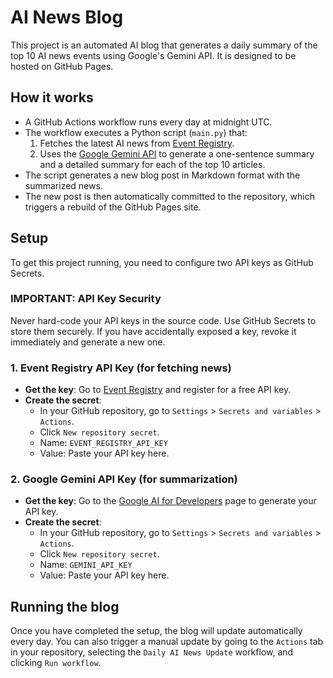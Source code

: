 # AI News Blog

This project is an automated AI blog that generates a daily summary of the top 10 AI news events using Google's Gemini API. It is designed to be hosted on GitHub Pages.

## How it works

- A GitHub Actions workflow runs every day at midnight UTC.
- The workflow executes a Python script (`main.py`) that:
  1. Fetches the latest AI news from [Event Registry](https://eventregistry.org/).
  2. Uses the [Google Gemini API](https://ai.google.dev/) to generate a one-sentence summary and a detailed summary for each of the top 10 articles.
- The script generates a new blog post in Markdown format with the summarized news.
- The new post is then automatically committed to the repository, which triggers a rebuild of the GitHub Pages site.

## Setup

To get this project running, you need to configure two API keys as GitHub Secrets.

### **IMPORTANT: API Key Security**
Never hard-code your API keys in the source code. Use GitHub Secrets to store them securely. If you have accidentally exposed a key, revoke it immediately and generate a new one.

### 1. Event Registry API Key (for fetching news)
- **Get the key**: Go to [Event Registry](https://eventregistry.org/register) and register for a free API key.
- **Create the secret**:
  - In your GitHub repository, go to `Settings` > `Secrets and variables` > `Actions`.
  - Click `New repository secret`.
  - Name: `EVENT_REGISTRY_API_KEY`
  - Value: Paste your API key here.

### 2. Google Gemini API Key (for summarization)
- **Get the key**: Go to the [Google AI for Developers](https://makersuite.google.com/app/apikey) page to generate your API key.
- **Create the secret**:
  - In your GitHub repository, go to `Settings` > `Secrets and variables` > `Actions`.
  - Click `New repository secret`.
  - Name: `GEMINI_API_KEY`
  - Value: Paste your API key here.

## Running the blog

Once you have completed the setup, the blog will update automatically every day. You can also trigger a manual update by going to the `Actions` tab in your repository, selecting the `Daily AI News Update` workflow, and clicking `Run workflow`.
